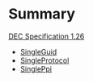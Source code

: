 # Summary

[DEC Specification 1.26](DecSpec/1.26/SUMMARY.md)

* [SingleGuid](DecSpec/1.26/SingleGuid.md)
* [SingleProtocol](DecSpec/1.26/SingleProtocol.md)
* [SinglePpi](DecSpec/1.26/SinglePpi.md)

